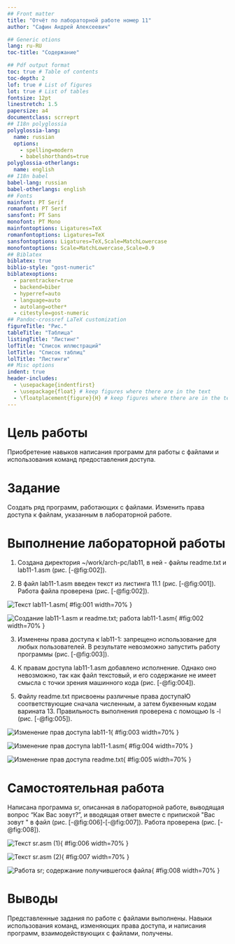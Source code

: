 ```yaml
---
## Front matter
title: "Отчёт по лабораторной работе номер 11"
author: "Сафин Андрей Алексеевич"

## Generic otions
lang: ru-RU
toc-title: "Содержание"

## Pdf output format
toc: true # Table of contents
toc-depth: 2
lof: true # List of figures
lot: true # List of tables
fontsize: 12pt
linestretch: 1.5
papersize: a4
documentclass: scrreprt
## I18n polyglossia
polyglossia-lang:
  name: russian
  options:
	- spelling=modern
	- babelshorthands=true
polyglossia-otherlangs:
  name: english
## I18n babel
babel-lang: russian
babel-otherlangs: english
## Fonts
mainfont: PT Serif
romanfont: PT Serif
sansfont: PT Sans
monofont: PT Mono
mainfontoptions: Ligatures=TeX
romanfontoptions: Ligatures=TeX
sansfontoptions: Ligatures=TeX,Scale=MatchLowercase
monofontoptions: Scale=MatchLowercase,Scale=0.9
## Biblatex
biblatex: true
biblio-style: "gost-numeric"
biblatexoptions:
  - parentracker=true
  - backend=biber
  - hyperref=auto
  - language=auto
  - autolang=other*
  - citestyle=gost-numeric
## Pandoc-crossref LaTeX customization
figureTitle: "Рис."
tableTitle: "Таблица"
listingTitle: "Листинг"
lofTitle: "Список иллюстраций"
lotTitle: "Список таблиц"
lolTitle: "Листинги"
## Misc options
indent: true
header-includes:
  - \usepackage{indentfirst}
  - \usepackage{float} # keep figures where there are in the text
  - \floatplacement{figure}{H} # keep figures where there are in the text
---
```


# Цель работы

Приобретение навыков написания программ для работы с файлами и использования команд предоставления доступа.

# Задание

Создать ряд программ, работающих с файлами. Изменить права доступа к файлам, указанным в лабораторной работе.

# Выполнение лабораторной работы

1. Создана директория ~/work/arch-pc/lab11, в ней - файлы readme.txt и lab11-1.asm (рис. [-@fig:002]).

2. В файл lab11-1.asm введен текст из листинга 11.1 (рис. [-@fig:001]). Работа файла проверена (рис. [-@fig:002]). 

![Текст lab11-1.asm](image/001.png){ #fig:001 width=70% }

![Создание lab11-1.asm и readme.txt; работа lab11-1.asm](image/002.png){ #fig:002 width=70% }

3. Изменены права доступа к lab11-1: запрещено использование для любых пользователей. В результате невозможно запустить работу программы (рис. [-@fig:003]). 

4. К правам доступа lab11-1.asm добавлено исполнение. Однако оно невозможно, так как файл текстовый, и его содержание не имеет смысла с точки зрения машинного кода (рис. [-@fig:004]).

5. Файлу readme.txt присвоены различные права доступаЮ соответствующие сначала численным, а затем буквенным кодам варината 13. Правильность выполнения проверена с помощью ls -l (рис. [-@fig:005]).

![Изменение прав доступа lab11-1](image/003.png){ #fig:003 width=70% }

![Изменение прав доступа lab11-1.asm](image/004.png){ #fig:004 width=70% }

![Изменение прав доступа readme.txt](image/005.png){ #fig:005 width=70% }

# Самостоятельная работа

Написана программа sr, описанная в лабораторной работе, выводящая вопрос “Как Вас зовут?”, и вводящая ответ вместе с припиской "Вас зовут " в файл (рис. [-@fig:006]-[-@fig:007]). Работа проверена (рис. [-@fig:008]).

![Текст sr.asm (1)](image/006.png){ #fig:006 width=70% }

![Текст sr.asm (2)](image/007.png){ #fig:007 width=70% }

![Работа sr; содержание получившегося файла](image/008.png){ #fig:008 width=70% }

# Выводы

Представленные задания по работе с файлами выполнены. Навыки использования команд, изменяющих права доступа, и написания программ, взаимодействующих с файлами, получены.


